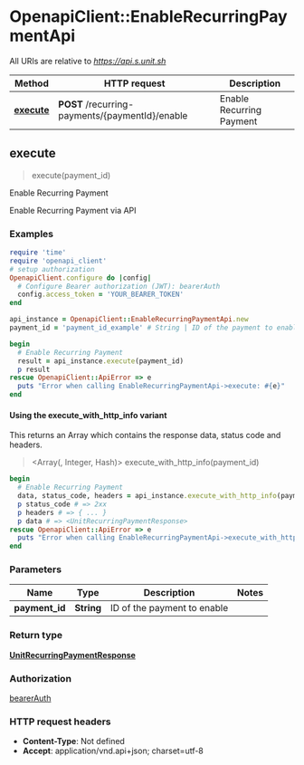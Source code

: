# OpenapiClient::EnableRecurringPaymentApi

All URIs are relative to *https://api.s.unit.sh*

| Method | HTTP request | Description |
| ------ | ------------ | ----------- |
| [**execute**](EnableRecurringPaymentApi.md#execute) | **POST** /recurring-payments/{paymentId}/enable | Enable Recurring Payment |


## execute

> <UnitRecurringPaymentResponse> execute(payment_id)

Enable Recurring Payment

Enable Recurring Payment via API 

### Examples

```ruby
require 'time'
require 'openapi_client'
# setup authorization
OpenapiClient.configure do |config|
  # Configure Bearer authorization (JWT): bearerAuth
  config.access_token = 'YOUR_BEARER_TOKEN'
end

api_instance = OpenapiClient::EnableRecurringPaymentApi.new
payment_id = 'payment_id_example' # String | ID of the payment to enable

begin
  # Enable Recurring Payment
  result = api_instance.execute(payment_id)
  p result
rescue OpenapiClient::ApiError => e
  puts "Error when calling EnableRecurringPaymentApi->execute: #{e}"
end
```

#### Using the execute_with_http_info variant

This returns an Array which contains the response data, status code and headers.

> <Array(<UnitRecurringPaymentResponse>, Integer, Hash)> execute_with_http_info(payment_id)

```ruby
begin
  # Enable Recurring Payment
  data, status_code, headers = api_instance.execute_with_http_info(payment_id)
  p status_code # => 2xx
  p headers # => { ... }
  p data # => <UnitRecurringPaymentResponse>
rescue OpenapiClient::ApiError => e
  puts "Error when calling EnableRecurringPaymentApi->execute_with_http_info: #{e}"
end
```

### Parameters

| Name | Type | Description | Notes |
| ---- | ---- | ----------- | ----- |
| **payment_id** | **String** | ID of the payment to enable |  |

### Return type

[**UnitRecurringPaymentResponse**](UnitRecurringPaymentResponse.md)

### Authorization

[bearerAuth](../README.md#bearerAuth)

### HTTP request headers

- **Content-Type**: Not defined
- **Accept**: application/vnd.api+json; charset=utf-8

